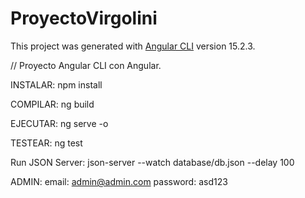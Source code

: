 # ProyectoVirgolini

This project was generated with [Angular CLI](https://github.com/angular/angular-cli) version 15.2.3.

// Proyecto Angular CLI con Angular.

INSTALAR:
npm install

COMPILAR:
ng build

EJECUTAR:
ng serve -o

TESTEAR:
ng test

Run JSON Server:
json-server --watch database/db.json --delay 100

ADMIN:
email: admin@admin.com
password: asd123
